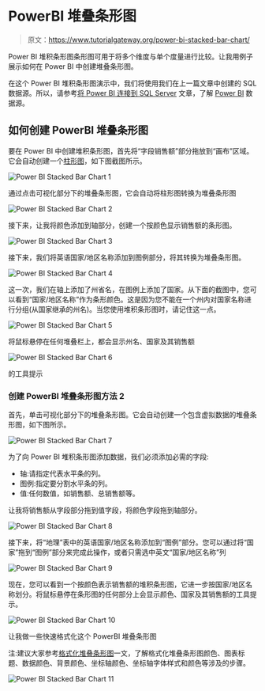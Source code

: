 # PowerBI 堆叠条形图

> 原文：<https://www.tutorialgateway.org/power-bi-stacked-bar-chart/>

Power BI 堆积条形图条形图可用于将多个维度与单个度量进行比较。让我用例子展示如何在 Power BI 中创建堆叠条形图。

在这个 Power BI 堆积条形图演示中，我们将使用我们在上一篇文章中创建的 SQL 数据源。所以，请参考[将 Power BI 连接到 SQL Server](https://www.tutorialgateway.org/connect-power-bi-to-sql-server/) 文章，了解 [Power BI](https://www.tutorialgateway.org/power-bi-tutorial/) 数据源。

## 如何创建 PowerBI 堆叠条形图

要在 Power BI 中创建堆积条形图，首先将“字段销售额”部分拖放到“画布”区域。它会自动创建一个[柱形图](https://www.tutorialgateway.org/column-chart-in-power-bi/)，如下图截图所示。

![Power BI Stacked Bar Chart 1](img/da05105129b2cf0045126c38fb87e120.png)

通过点击可视化部分下的堆叠条形图，它会自动将柱形图转换为堆叠条形图

![Power BI Stacked Bar Chart 2](img/92129d9c2b7404fe55631d56e434eff9.png)

接下来，让我将颜色添加到轴部分，创建一个按颜色显示销售额的条形图。

![Power BI Stacked Bar Chart 3](img/318865a5f21325f284888aab9846a7fc.png)

接下来，我们将英语国家/地区名称添加到图例部分，将其转换为堆叠条形图。

![Power BI Stacked Bar Chart 4](img/0e77c8be81a54b922caebb6475d265a2.png)

这一次，我们在轴上添加了州省名，在图例上添加了国家。从下面的截图中，您可以看到“国家/地区名称”作为条形颜色。这是因为您不能在一个州内对国家名称进行分组(从国家继承的州名)。当您使用堆积条形图时，请记住这一点。

![Power BI Stacked Bar Chart 5](img/9010be5f54f8ccbc4960903da476764f.png)

将鼠标悬停在任何堆叠栏上，都会显示州名、国家及其销售额

![Power BI Stacked Bar Chart 6](img/cd51517c91aa7f0abd834712f174f612.png)

的工具提示

### 创建 PowerBI 堆叠条形图方法 2

首先，单击可视化部分下的堆叠条形图。它会自动创建一个包含虚拟数据的堆叠条形图，如下图所示。

![Power BI Stacked Bar Chart 7](img/2a03bae79783578f4dc0c68412df2949.png)

为了向 Power BI 堆积条形图添加数据，我们必须添加必需的字段:

*   轴:请指定代表水平条的列。
*   图例:指定要分割水平条的列。
*   值:任何数值，如销售额、总销售额等。

让我将销售额从字段部分拖到值字段，将颜色字段拖到轴部分。

![Power BI Stacked Bar Chart 8](img/c49fc2dbc5a095ec768e36847b556e38.png)

接下来，将“地理”表中的英语国家/地区名称添加到“图例”部分。您可以通过将“国家”拖到“图例”部分来完成此操作，或者只需选中英文“国家/地区名称”列

![Power BI Stacked Bar Chart 9](img/3353b5cffdbb5781edd8a0a9997f0cb8.png)

现在，您可以看到一个按颜色表示销售额的堆积条形图，它进一步按国家/地区名称划分。将鼠标悬停在条形图的任何部分上会显示颜色、国家及其销售额的工具提示。

![Power BI Stacked Bar Chart 10](img/e05cb25bb30b32b9a695042a9aa02799.png)

让我做一些快速格式化这个 PowerBI 堆叠条形图

注:建议大家参考[格式化堆叠条形图](https://www.tutorialgateway.org/format-stacked-bar-chart-in-power-bi/)一文，了解格式化堆叠条形图颜色、图表标题、数据颜色、背景颜色、坐标轴颜色、坐标轴字体样式和颜色等涉及的步骤。

![Power BI Stacked Bar Chart 11](img/63ba3d1c85938e9fba4af89386f20549.png)